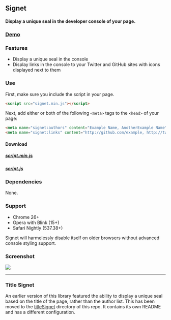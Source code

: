 ## Signet

#### Display a unique seal in the developer console of your page.

### [Demo](http://github.hubspot.com/signet)

### Features

- Display a unique seal in the console
- Display links in the console to your Twitter and GitHub sites with icons displayed next to them

### Use

First, make sure you include the script in your page.

```html
<script src="signet.min.js"></script>
```

Next, add either or both of the following `<meta>` tags to the `<head>` of your page:

```html
<meta name="signet:authors" content="Example Name, AnotherExample Name">
<meta name="signet:links" content="http://github.com/example, http://twitter.com/example, http://example.com">
```

#### Download

##### [script.min.js](http://github.hubspot.com/signet/signet.min.js)
##### [script.js](http://github.hubspot.com/signet/signet.js)

### Dependencies

None.

### Support

- Chrome 26+
- Opera with Blink (15+)
- Safari Nightly (537.38+)

Signet will harmelessly disable itself on older browsers without advanced console styling support.

### Screenshot

![](http://github.hubspot.com/signet/images/signet/preview.png)

---------------

### Title Signet

An earlier version of this library featured the ability to display a unique seal based on the title of the page, rather than the author list. This has been moved to the [titleSignet](https://github.com/HubSpot/signet/tree/master/titleSignet) directory of this repo. It contains its own README and has a different configuration.